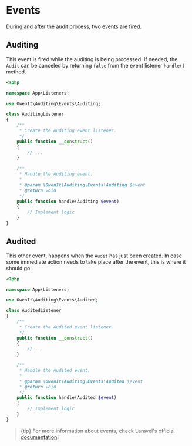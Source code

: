 # Events

During and after the audit process, two events are fired.

## Auditing

This event is fired while the auditing is being processed. If needed, the `Audit` can be canceled by returning `false` from the event listener `handle()` method.


```php
<?php

namespace App\Listeners;

use OwenIt\Auditing\Events\Auditing;

class AuditingListener
{
    /**
     * Create the Auditing event listener.
     */
    public function __construct()
    {
        // ...
    }

    /**
     * Handle the Auditing event.
     *
     * @param \OwenIt\Auditing\Events\Auditing $event
     * @return void
     */
    public function handle(Auditing $event)
    {
        // Implement logic
    }
}
```

## Audited

This other event, happens when the `Audit` has just been created.
In case some immediate action needs to take place after the event, this is where it should go.

```php
<?php

namespace App\Listeners;

use OwenIt\Auditing\Events\Audited;

class AuditedListener
{
    /**
     * Create the Audited event listener.
     */
    public function __construct()
    {
        // ...
    }

    /**
     * Handle the Audited event.
     *
     * @param \OwenIt\Auditing\Events\Audited $event
     * @return void
     */
    public function handle(Audited $event)
    {
        // Implement logic
    }
}
```

> {tip} For more information about events, check Laravel's official [documentation](https://laravel.com/docs/master/events)!
